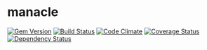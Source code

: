 manacle
=======
[![Gem Version](https://badge.fury.io/rb/manacle.png)](http://badge.fury.io/rb/manacle)
[![Build Status](https://travis-ci.org/azanar/manacle.png?branch=wip)](https://travis-ci.org/azanar/manacle)
[![Code Climate](https://codeclimate.com/github/azanar/manacle.png)](https://codeclimate.com/github/azanar/manacle)
[![Coverage Status](https://coveralls.io/repos/azanar/manacle/badge.png?branch=master)](https://coveralls.io/r/azanar/manacle?branch=master)
[![Dependency Status](https://gemnasium.com/azanar/manacle.png)](https://gemnasium.com/azanar/manacle)

